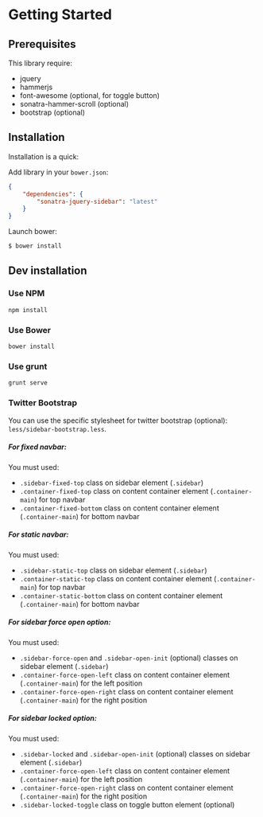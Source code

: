 Getting Started
===============

Prerequisites
-------------

This library require:

- jquery
- hammerjs
- font-awesome (optional, for toggle button)
- sonatra-hammer-scroll (optional)
- bootstrap (optional)

Installation
------------

Installation is a quick:

Add library in your `bower.json`:

```json
{
    "dependencies": {
        "sonatra-jquery-sidebar": "latest"
    }
}
```

Launch bower:

```bash
$ bower install
```

Dev installation
----------------

### Use NPM

```
npm install
```

### Use Bower

```
bower install
```

### Use grunt

```
grunt serve
```

### Twitter Bootstrap

You can use the specific stylesheet for twitter bootstrap (optional): `less/sidebar-bootstrap.less`.

##### For fixed navbar:

You must used:
- `.sidebar-fixed-top` class on sidebar element (`.sidebar`)
- `.container-fixed-top` class on content container element (`.container-main`) for top navbar
- `.container-fixed-bottom` class on content container element (`.container-main`) for bottom navbar

##### For static navbar:

You must used:
- `.sidebar-static-top` class on sidebar element (`.sidebar`)
- `.container-static-top` class on content container element (`.container-main`) for top navbar
- `.container-static-bottom` class on content container element (`.container-main`) for bottom navbar

##### For sidebar force open option:

You must used:

- `.sidebar-force-open` and `.sidebar-open-init` (optional) classes on sidebar element (`.sidebar`)
- `.container-force-open-left` class on content container element (`.container-main`) for the left position
- `.container-force-open-right` class on content container element (`.container-main`) for the right position

##### For sidebar locked option:

You must used:

- `.sidebar-locked` and `.sidebar-open-init` (optional) classes on sidebar element (`.sidebar`)
- `.container-force-open-left` class on content container element (`.container-main`) for the left position
- `.container-force-open-right` class on content container element (`.container-main`) for the right position
- `.sidebar-locked-toggle` class on toggle button element (optional)
